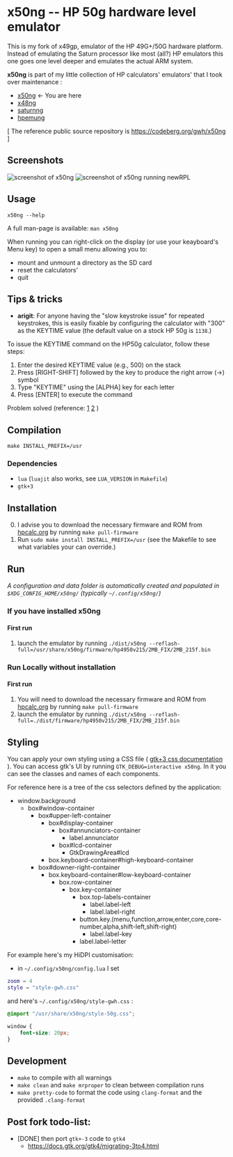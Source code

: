 # x50ng -- HP 50g hardware level emulator

This is my fork of x49gp, emulator of the HP 49G+/50G hardware platform. Instead of emulating the Saturn processor like most (all?) HP emulators this one goes one level deeper and emulates the actual ARM system.

**x50ng** is part of my little collection of HP calculators' emulators' that I took over maintenance :

- [x50ng](https://codeberg.org/gwh/x50ng) ← You are here
- [x48ng](https://codeberg.org/gwh/x48ng)
- [saturnng](https://codeberg.org/gwh/saturnng)
- [hpemung](https://codeberg.org/gwh/hpemung)

[ The reference public source repository is https://codeberg.org/gwh/x50ng ]

## Screenshots
![screenshot of x50ng](./screenshot.png?raw=true "screenshot of x50ng") ![screenshot of x50ng running newRPL](./screenshot-newRPL.png?raw=true "screenshot of x50ng running newRPL")

## Usage
`x50ng --help`

A full man-page is available: `man x50ng`

When running you can right-click on the display (or use your keayboard's Menu key) to open a small menu allowing you to:
- mount and unmount a directory as the SD card
- reset the calculators'
- quit

## Tips & tricks

- __arigit__: For anyone having the "slow keystroke issue" for repeated keystrokes, this is easily fixable by configuring the calculator with "300" as the KEYTIME value (the default value on a stock HP 50g is `1138`.)

To issue the KEYTIME command on the HP50g calculator, follow these steps:

   1. Enter the desired KEYTIME value (e.g., 500) on the stack
   2. Press [RIGHT-SHIFT] followed by the key to produce the right arrow (→) symbol
   3. Type "KEYTIME" using the [ALPHA] key for each letter
   4. Press [ENTER] to execute the command

Problem solved (reference: [1](https://www.site2241.net/october2008.htm) [2](https://www.hpmuseum.org/cgi-sys/cgiwrap/hpmuseum/archv016.cgi?read=107543) )


## Compilation
`make INSTALL_PREFIX=/usr`

### Dependencies
- `lua` (`luajit` also works, see `LUA_VERSION` in `Makefile`)
- `gtk+3`


## Installation

0. I advise you to download the necessary firmware and ROM from [hpcalc.org](https://hpcalc.org/) by running `make pull-firmware`
1. Run `sudo make install INSTALL_PREFIX=/usr` (see the Makefile to see what variables your can override.)


## Run

*A configuration and data folder is automatically created and populated in `$XDG_CONFIG_HOME/x50ng/` (typically `~/.config/x50ng/`)*

### If you have installed x50ng
#### First run
1. launch the emulator by running `./dist/x50ng --reflash-full=/usr/share/x50ng/firmware/hp4950v215/2MB_FIX/2MB_215f.bin`

### Run Locally without installation
#### First run
1. You will need to download the necessary firmware and ROM from [hpcalc.org](https://hpcalc.org/) by running `make pull-firmware`
2. launch the emulator by running `./dist/x50ng --reflash-full=./dist/firmware/hp4950v215/2MB_FIX/2MB_215f.bin`

## Styling

You can apply your own styling using a CSS file ( [gtk+3 css documentation](https://docs.gtk.org/gtk3/css-overview.html) ).
You can access gtk's UI by running `GTK_DEBUG=interactive x50ng`. In it you can see the classes and names of each components.

For reference here is a tree of the css selectors defined by the application:

- window.background
  - box#window-container
    - box#upper-left-container
      - box#display-container
        - box#annunciators-container
          - label.annunciator
        - box#lcd-container
          - GtkDrawingArea#lcd
      - box.keyboard-container#high-keyboard-container
    - box#downer-right-container
      - box.keyboard-container#low-keyboard-container
        - box.row-container
          - box.key-container
            - box.top-labels-container
              - label.label-left
              - label.label-right
            - button.key.(menu,function,arrow,enter,core,core-number,alpha,shift-left,shift-right)
              - label.label-key
            - label.label-letter

For example here's my HiDPI customisation:
- in `~/.config/x50ng/config.lua` I set
```lua
zoom = 4
style = "style-gwh.css"
```

and here's `~/.config/x50ng/style-gwh.css` :
```css
@import "/usr/share/x50ng/style-50g.css";

window {
    font-size: 20px;
}
```

## Development

- `make` to compile with all warnings
- `make clean` and `make mrproper` to clean between compilation runs
- `make pretty-code` to format the code using `clang-format` and the provided `.clang-format`


## Post fork todo-list:

* [DONE] then port `gtk+-3` code to `gtk4`
  - https://docs.gtk.org/gtk4/migrating-3to4.html

